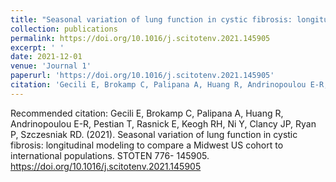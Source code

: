 ```yaml
---
title: "Seasonal variation of lung function in cystic fibrosis: longitudinal modeling to compare a Midwest US cohort to international populations"
collection: publications
permalink: https://doi.org/10.1016/j.scitotenv.2021.145905
excerpt: ' '
date: 2021-12-01
venue: 'Journal 1'
paperurl: 'https://doi.org/10.1016/j.scitotenv.2021.145905'
citation: 'Gecili E, Brokamp C, Palipana A, Huang R, Andrinopoulou E-R, Pestian T, Rasnick E, Keogh RH, Ni Y, Clancy JP, Ryan P, Szczesniak RD. (2021). &quot;Seasonal variation of lung function in cystic fibrosis: longitudinal modeling to compare a Midwest US cohort to international populations.&quot; <i> STOTEN  1</i> 776- 145905.'
---
```


Recommended citation: Gecili E, Brokamp C, Palipana A, Huang R, Andrinopoulou E-R, Pestian T, Rasnick E, Keogh RH, Ni Y, Clancy JP, Ryan P, Szczesniak RD. (2021). Seasonal variation of lung function in cystic fibrosis: longitudinal modeling to compare a Midwest US cohort to international populations. STOTEN 776- 145905. https://doi.org/10.1016/j.scitotenv.2021.145905
